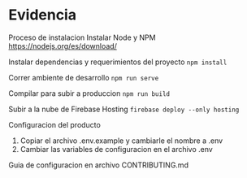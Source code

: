# Evidencia

Proceso de instalacion
Instalar Node y NPM
https://nodejs.org/es/download/

Instalar dependencias y requerimientos del proyecto
`npm install`

Correr ambiente de desarrollo
`npm run serve`

Compilar para subir a produccion
`npm run build`

Subir a la nube de Firebase Hosting
`firebase deploy --only hosting`

Configuracion del producto
1. Copiar el archivo .env.example y cambiarle el nombre a .env
2. Cambiar las variables de configuracion en el archivo .env

Guia de configuracion en archivo CONTRIBUTING.md
